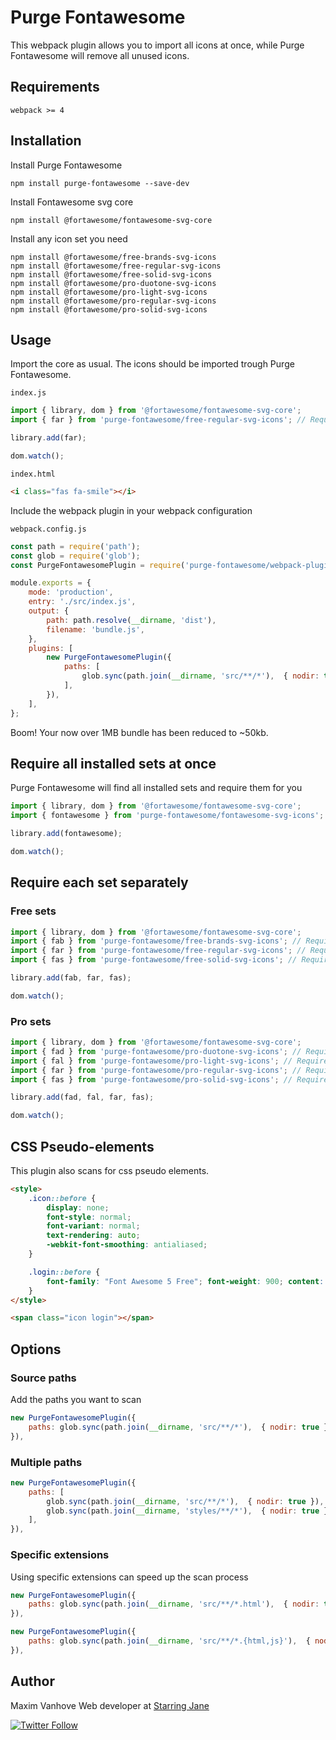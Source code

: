 # Purge Fontawesome

This webpack plugin allows you to import all icons at once, while Purge Fontawesome will remove all unused icons.

## Requirements

`webpack >= 4`

## Installation

Install Purge Fontawesome

```
npm install purge-fontawesome --save-dev
```

Install Fontawesome svg core

```
npm install @fortawesome/fontawesome-svg-core
```

Install any icon set you need

```
npm install @fortawesome/free-brands-svg-icons
npm install @fortawesome/free-regular-svg-icons
npm install @fortawesome/free-solid-svg-icons
npm install @fortawesome/pro-duotone-svg-icons
npm install @fortawesome/pro-light-svg-icons
npm install @fortawesome/pro-regular-svg-icons
npm install @fortawesome/pro-solid-svg-icons
```

## Usage

Import the core as usual. The icons should be imported trough Purge Fontawesome.

`index.js`

```js
import { library, dom } from '@fortawesome/fontawesome-svg-core';
import { far } from 'purge-fontawesome/free-regular-svg-icons'; // Requires @fortawesome/free-regular-svg-icons

library.add(far);

dom.watch();
```

`index.html`

```html
<i class="fas fa-smile"></i>
```

Include the webpack plugin in your webpack configuration

`webpack.config.js`

```js
const path = require('path');
const glob = require('glob');
const PurgeFontawesomePlugin = require('purge-fontawesome/webpack-plugin');

module.exports = {
    mode: 'production',
    entry: './src/index.js',
    output: {
        path: path.resolve(__dirname, 'dist'),
        filename: 'bundle.js',
    },
    plugins: [
        new PurgeFontawesomePlugin({
            paths: [
                glob.sync(path.join(__dirname, 'src/**/*'),  { nodir: true }),
            ],
        }),
    ],
};
```

Boom! Your now over 1MB bundle has been reduced to ~50kb.

## Require all installed sets at once

Purge Fontawesome will find all installed sets and require them for you

```js
import { library, dom } from '@fortawesome/fontawesome-svg-core';
import { fontawesome } from 'purge-fontawesome/fontawesome-svg-icons';

library.add(fontawesome);

dom.watch();
```

## Require each set separately

### Free sets

```js
import { library, dom } from '@fortawesome/fontawesome-svg-core';
import { fab } from 'purge-fontawesome/free-brands-svg-icons'; // Requires @fortawesome/free-brands-svg-icons
import { far } from 'purge-fontawesome/free-regular-svg-icons'; // Requires @fortawesome/free-regular-svg-icons
import { fas } from 'purge-fontawesome/free-solid-svg-icons'; // Requires @fortawesome/free-solid-svg-icons

library.add(fab, far, fas);

dom.watch();
```

### Pro sets

```js
import { library, dom } from '@fortawesome/fontawesome-svg-core';
import { fad } from 'purge-fontawesome/pro-duotone-svg-icons'; // Requires @fortawesome/pro-duotone-svg-icons
import { fal } from 'purge-fontawesome/pro-light-svg-icons'; // Requires @fortawesome/pro-light-svg-icons
import { far } from 'purge-fontawesome/pro-regular-svg-icons'; // Requires @fortawesome/pro-regular-svg-icons
import { fas } from 'purge-fontawesome/pro-solid-svg-icons'; // Requires @fortawesome/pro-solid-svg-icons

library.add(fad, fal, far, fas);

dom.watch();
```

## CSS Pseudo-elements

This plugin also scans for css pseudo elements.

```html
<style>
    .icon::before {
        display: none;
        font-style: normal;
        font-variant: normal;
        text-rendering: auto;
        -webkit-font-smoothing: antialiased;
    }

    .login::before {
        font-family: "Font Awesome 5 Free"; font-weight: 900; content: "\f007";
    }
</style>

<span class="icon login"></span>
```

## Options

### Source paths

Add the paths you want to scan

```js
new PurgeFontawesomePlugin({
    paths: glob.sync(path.join(__dirname, 'src/**/*'),  { nodir: true }),
}),
```

### Multiple paths

```js
new PurgeFontawesomePlugin({
    paths: [
        glob.sync(path.join(__dirname, 'src/**/*'),  { nodir: true }),
        glob.sync(path.join(__dirname, 'styles/**/*'),  { nodir: true }),
    ],
}),
```

### Specific extensions

Using specific extensions can speed up the scan process

```js
new PurgeFontawesomePlugin({
    paths: glob.sync(path.join(__dirname, 'src/**/*.html'),  { nodir: true }),
}),

new PurgeFontawesomePlugin({
    paths: glob.sync(path.join(__dirname, 'src/**/*.{html,js}'),  { nodir: true }),
}),
```

## Author

Maxim Vanhove
Web developer at [Starring Jane](https://starringjane.com)

[![Twitter Follow](https://img.shields.io/twitter/follow/MrMaximVanhove.svg?style=social&logo=twitter&label=Follow)](https://twitter.com/MrMaximVanhove)
